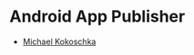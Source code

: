 # Android App Publisher
* <a href="https://play.google.com/store/search?q=pub%3AMichael%20Kokoschka&c=apps">Michael Kokoschka</a>
